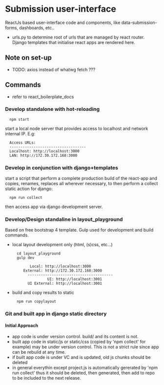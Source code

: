 # Submission user-interface

ReactJs based user-interface code and components, 
like data-submission-forms, dashboards, etc..

- urls.py to determine root of urls that are managed by react router.
    Django templates that initialise react apps are rendered here.


## Note on set-up 

- TODO: axios instead of whatwg fetch ???

## Commands

- refer to react_boilerplate_docs

### Develop standalone with hot-reloading

      npm start

start a local node server that provides access
to localhost and network internal IP. E.g:
  
      Access URLs:
      -----------------------------------
      Localhost: http://localhost:3000
      LAN: http://172.30.172.168:3000
  
### Develop in conjunction with django+templates

start a script that perform a complete production build
of the react-app and copies, renames, replaces all wherever
necessary, to then perform a collect static action for django:
  
      npm run collect
      
then access app via django development server. 

### Develop/Design standaline in layout_playground

Based on free bootstrap 4 template. Gulp used for
development and build commands.

- local layout development only (html, (s)css, etc...)

        cd layout_playground
        gulp dev
        
              Local: http://localhost:3000
           External: http://172.30.172.168:3000
             ---------------------------------------
                      UI: http://localhost:3001
             UI External: http://localhost:3001

- build and copy results to static

        npm run copylayout


### Git and built app in django static directory

#### Initial Approach

- app code is under version control. build/ and its content is not.
- built app code in static/js or static/css 
  (copied by 'npm collect' for example) may be under 
  version control. This is not a strict rule since app can be rebuild
  at any time.
- if built app code is under VC and is updated, old js chunks should be
  deleted
- in general everythin except project.js is automatically gererated by 'npm run collect'
  thus it should be deleted, then generated, then add to repo to be included to the next 
  release.
  
  
  


